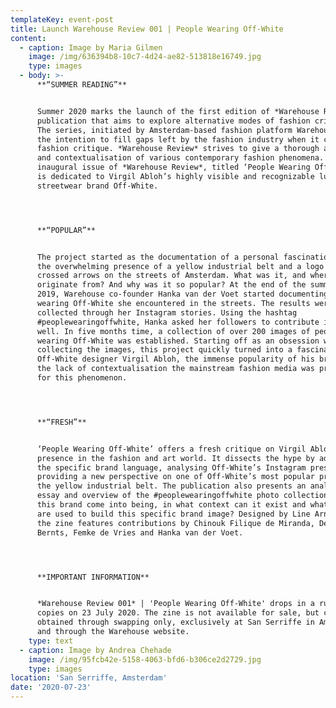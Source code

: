```yaml
---
templateKey: event-post
title: Launch Warehouse Review 001 | People Wearing Off-White
content:
  - caption: Image by Maria Gilmen
    image: /img/636394b8-10c7-4d24-ae82-513818e16749.jpg
    type: images
  - body: >-
      **“SUMMER READING”**


      Summer 2020 marks the launch of the first edition of *Warehouse Review*, a
      publication that aims to explore alternative modes of fashion criticism.
      The series, initiated by Amsterdam-based fashion platform Warehouse, has
      the intention to fill gaps left by the fashion industry when it comes to
      fashion critique. *Warehouse Review* strives to give a thorough analysis
      and contextualisation of various contemporary fashion phenomena. The
      inaugural issue of *Warehouse Review*, titled ‘People Wearing Off-White’,
      is dedicated to Virgil Abloh’s highly visible and recognizable luxury
      streetwear brand Off-White.




      **“POPULAR”**


      The project started as the documentation of a personal fascination with
      the overwhelming presence of a yellow industrial belt and a logo with
      crossed arrows on the streets of Amsterdam. What was it, and where did it
      originate from? And why was it so popular? At the end of the summer of
      2019, Warehouse co-founder Hanka van der Voet started documenting people
      wearing Off-White she encountered in the streets. The results were
      collected through her Instagram stories. Using the hashtag
      #peoplewearingoffwhite, Hanka asked her followers to contribute images as
      well. In five months time, a collection of over 200 images of people
      wearing Off-White was established. Starting off as an obsession with
      collecting the images, this project quickly turned into a fascination with
      Off-White designer Virgil Abloh, the immense popularity of his brand, and
      the lack of contextualisation the mainstream fashion media was providing
      for this phenomenon.




      **“FRESH”**


      ‘People Wearing Off-White’ offers a fresh critique on Virgil Abloh’s
      presence in the fashion and art world. It dissects the hype by addressing
      the specific brand language, analysing Off-White’s Instagram presence and
      providing a new perspective on one of Off-White’s most popular product:
      the yellow industrial belt. The publication also presents an analytical
      essay and overview of the #peoplewearingoffwhite photo collection. How did
      this brand come into being, in what context can it exist and what tactics
      are used to build this specific brand image? Designed by Line Arngaard,
      the zine features contributions by Chinouk Filique de Miranda, Denise
      Bernts, Femke de Vries and Hanka van der Voet.




      **IMPORTANT INFORMATION**


      *Warehouse Review 001* | 'People Wearing Off-White' drops in a run of 150
      copies on 23 July 2020. The zine is not available for sale, but can be
      obtained through swapping only, exclusively at San Serriffe in Amsterdam
      and through the Warehouse website.
    type: text
  - caption: Image by Andrea Chehade
    image: /img/95fcb42e-5158-4063-bfd6-b306ce2d2729.jpg
    type: images
location: 'San Serriffe, Amsterdam'
date: '2020-07-23'
---
```


